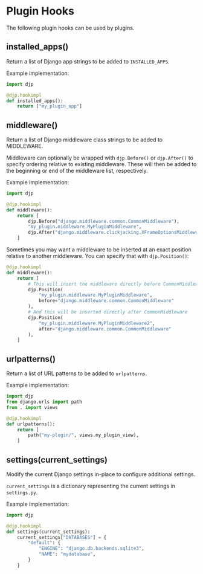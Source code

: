 # Plugin Hooks

The following plugin hooks can be used by plugins.

## installed_apps()

Return a list of Django app strings to be added to `INSTALLED_APPS`.

Example implementation:

```python
import djp

@djp.hookimpl
def installed_apps():
    return ["my_plugin_app"]
```

## middleware()

Return a list of Django middleware class strings to be added to MIDDLEWARE.

Middleware can optionally be wrapped with `djp.Before()` or `djp.After()` to specify ordering relative to existing middleware. These will then be added to the beginning or end of the middleware list, respectively.

Example implementation:

```python
import djp

@djp.hookimpl
def middleware():
    return [
        djp.Before("django.middleware.common.CommonMiddleware"),
        "my_plugin.middleware.MyPluginMiddleware",
        djp.After("django.middleware.clickjacking.XFrameOptionsMiddleware")
    ]
```

Sometimes you may want a middleware to be inserted at an exact position relative to another middleware. You can specify that with `djp.Position()`:

```python
@djp.hookimpl
def middleware():
    return [
        # This will insert the middleware directly before CommonMiddleware
        djp.Position(
            "my_plugin.middleware.MyPluginMiddleware",
            before="django.middleware.common.CommonMiddleware"
        ),
        # And this will be inserted directly after CommonMiddleware
        djp.Position(
            "my_plugin.middleware.MyPluginMiddleware2",
            after="django.middleware.common.CommonMiddleware"
        ),
    ]
```

## urlpatterns()

Return a list of URL patterns to be added to `urlpatterns`.

Example implementation:

```python
import djp
from django.urls import path
from . import views

@djp.hookimpl
def urlpatterns():
    return [
        path("my-plugin/", views.my_plugin_view),
    ]
```

## settings(current_settings)

Modify the current Django settings in-place to configure additional settings.

`current_settings` is a dictionary representing the current settings in `settings.py`.

Example implementation:

```python
import djp

@djp.hookimpl
def settings(current_settings):
    current_settings["DATABASES"] = {
        "default": {
            "ENGINE": "django.db.backends.sqlite3",
            "NAME": "mydatabase",
        }
    }
```

